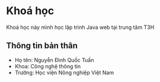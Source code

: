 # Khoá học
Khoá học này mình học lập trình Java web tại trung tâm T3H
## Thông tin bản thân
- Họ tên: Nguyễn Đình Quốc Tuấn
- Khoa: Công nghệ thông tin
- Trường: Học viện Nông nghiệp Việt Nam
